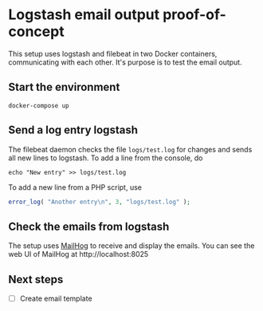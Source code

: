 # Logstash email output proof-of-concept

This setup uses logstash and filebeat in two Docker containers, communicating with each other. It's purpose is to test the email output.

## Start the environment

    docker-compose up

## Send a log entry logstash

The filebeat daemon checks the file `logs/test.log` for changes and sends all new lines to logstash. To add a line from the console, do

    echo "New entry" >> logs/test.log

To add a new line from a PHP script, use

```php
error_log( "Another entry\n", 3, "logs/test.log" );
```

## Check the emails from logstash

The setup uses [MailHog](https://github.com/mailhog/MailHog) to receive and display the emails. You can see the web UI of MailHog at http://localhost:8025

## Next steps
- [ ] Create email template
